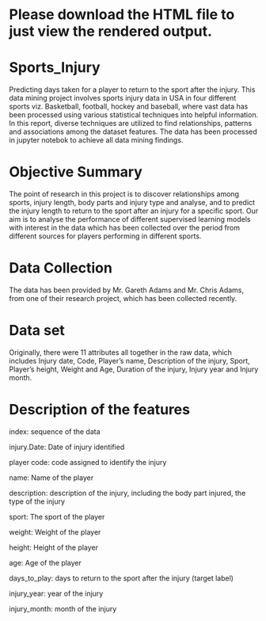 # Please download the HTML file to just view the rendered output.


# Sports_Injury
Predicting days taken for a player to return to the sport after the injury.
This data mining project involves sports injury data in USA in four different sports viz. Basketball, football, hockey and baseball, where vast data has been processed using various statistical techniques into helpful information. In this report, diverse techniques are utilized to find relationships, patterns and associations among the dataset features. The data has been processed in jupyter notebok to achieve all data mining findings.

# Objective Summary

The point of research in this project is to discover relationships among sports, injury length, body parts and injury type and analyse, and to predict the injury length to return to the sport after an injury for a specific sport. Our aim is to analyse the performance of different supervised learning models with interest in the data which has been collected over the period from different sources for players performing in different sports.

# Data Collection

The data has been provided by Mr. Gareth Adams and Mr. Chris Adams, from one of their research project, which has been collected recently. 

# Data set

Originally, there were 11 attributes all together in the raw data, which includes Injury date, Code, Player’s name, Description of the injury, Sport, Player’s height, Weight and Age, Duration of the injury, Injury year and Injury month.

# Description of the features

index: sequence of the data

injury.Date: Date of injury identified

player code: code assigned to identify the injury

name: Name of the player

description: description of the injury, including the body part injured, the type of the injury 

sport: The sport of the player

weight: Weight of the player

height: Height of the player

age: Age of the player

days_to_play: days to return to the sport after the injury (target label)

injury_year: year of the injury

injury_month: month of the injury
